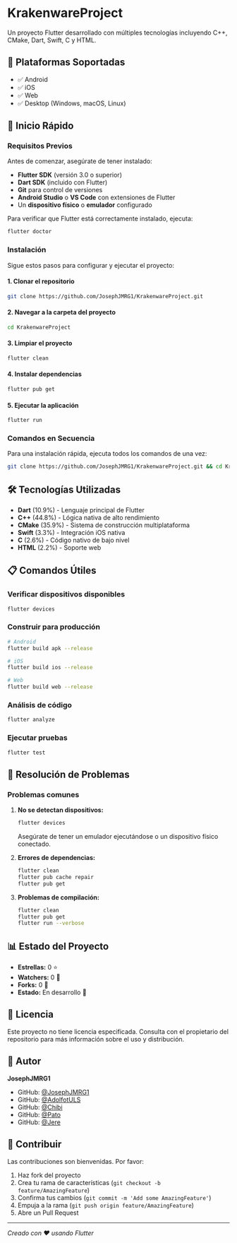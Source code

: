 # KrakenwareProject

Un proyecto Flutter desarrollado con múltiples tecnologías incluyendo C++, CMake, Dart, Swift, C y HTML.

## 📱 Plataformas Soportadas

- ✅ Android
- ✅ iOS
- ✅ Web
- ✅ Desktop (Windows, macOS, Linux)

## 🚀 Inicio Rápido

### Requisitos Previos

Antes de comenzar, asegúrate de tener instalado:

- **Flutter SDK** (versión 3.0 o superior)
- **Dart SDK** (incluido con Flutter)
- **Git** para control de versiones
- **Android Studio** o **VS Code** con extensiones de Flutter
- Un **dispositivo físico** o **emulador** configurado

Para verificar que Flutter está correctamente instalado, ejecuta:
```bash
flutter doctor
```

### Instalación

Sigue estos pasos para configurar y ejecutar el proyecto:

#### 1. Clonar el repositorio

```bash
git clone https://github.com/JosephJMRG1/KrakenwareProject.git
```

#### 2. Navegar a la carpeta del proyecto

```bash
cd KrakenwareProject
```

#### 3. Limpiar el proyecto

```bash
flutter clean
```

#### 4. Instalar dependencias

```bash
flutter pub get
```

#### 5. Ejecutar la aplicación

```bash
flutter run
```

### Comandos en Secuencia

Para una instalación rápida, ejecuta todos los comandos de una vez:

```bash
git clone https://github.com/JosephJMRG1/KrakenwareProject.git && cd KrakenwareProject && flutter clean && flutter pub get && flutter run
```

## 🛠️ Tecnologías Utilizadas

- **Dart** (10.9%) - Lenguaje principal de Flutter
- **C++** (44.8%) - Lógica nativa de alto rendimiento
- **CMake** (35.9%) - Sistema de construcción multiplataforma
- **Swift** (3.3%) - Integración iOS nativa
- **C** (2.6%) - Código nativo de bajo nivel
- **HTML** (2.2%) - Soporte web

## 📋 Comandos Útiles

### Verificar dispositivos disponibles
```bash
flutter devices
```

### Construir para producción
```bash
# Android
flutter build apk --release

# iOS
flutter build ios --release

# Web
flutter build web --release
```

### Análisis de código
```bash
flutter analyze
```

### Ejecutar pruebas
```bash
flutter test
```

## 🔧 Resolución de Problemas

### Problemas comunes

1. **No se detectan dispositivos:**
   ```bash
   flutter devices
   ```
   Asegúrate de tener un emulador ejecutándose o un dispositivo físico conectado.

2. **Errores de dependencias:**
   ```bash
   flutter clean
   flutter pub cache repair
   flutter pub get
   ```

3. **Problemas de compilación:**
   ```bash
   flutter clean
   flutter pub get
   flutter run --verbose
   ```

## 📊 Estado del Proyecto

- **Estrellas:** 0 ⭐
- **Watchers:** 0 👀
- **Forks:** 0 🍴
- **Estado:** En desarrollo 🚧

## 📄 Licencia

Este proyecto no tiene licencia especificada. Consulta con el propietario del repositorio para más información sobre el uso y distribución.

## 👤 Autor

**JosephJMRG1**
- GitHub: [@JosephJMRG1](https://github.com/JosephJMRG1)
- GitHub: [@AdolfotULS](https://github.com/AdolfotULS)
- GitHub: [@Chibi](https://github.com/IgnaciaMiranda)
- GitHub: [@Pato](https://github.com/PatriciAstrado)
- GitHub: [@Jere](https://github.com/JereR1621)



## 🤝 Contribuir

Las contribuciones son bienvenidas. Por favor:

1. Haz fork del proyecto
2. Crea tu rama de características (`git checkout -b feature/AmazingFeature`)
3. Confirma tus cambios (`git commit -m 'Add some AmazingFeature'`)
4. Empuja a la rama (`git push origin feature/AmazingFeature`)
5. Abre un Pull Request

---

*Creado con ❤️ usando Flutter*